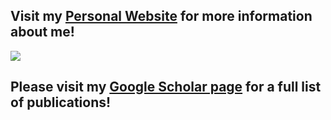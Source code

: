 
<!--
**EmaadKhwaja/EmaadKhwaja** is a ✨ _special_ ✨ repository because its `README.md` (this file) appears on your GitHub profile.

Here are some ideas to get you started:

- 🔭 I’m currently working on ...
- 🌱 I’m currently learning ...
- 👯 I’m looking to collaborate on ...
- 🤔 I’m looking for help with ...
- 💬 Ask me about ...
- 📫 How to reach me: ...
- 😄 Pronouns: ...
- ⚡ Fun fact: ...
-->
## Visit my [Personal Website](http://emaad.org) for more information about me!

![](Github.gif)

## Please visit my [Google Scholar page](https://scholar.google.com/citations?user=YpzxekoAAAAJ&hl=en) for a full list of publications!
